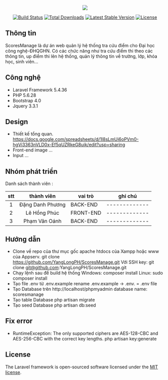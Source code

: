 <p align="center"><img src="https://laravel.com/assets/img/components/logo-laravel.svg"></p>

<p align="center">
<a href="https://travis-ci.org/laravel/framework"><img src="https://travis-ci.org/laravel/framework.svg" alt="Build Status"></a>
<a href="https://packagist.org/packages/laravel/framework"><img src="https://poser.pugx.org/laravel/framework/d/total.svg" alt="Total Downloads"></a>
<a href="https://packagist.org/packages/laravel/framework"><img src="https://poser.pugx.org/laravel/framework/v/stable.svg" alt="Latest Stable Version"></a>
<a href="https://packagist.org/packages/laravel/framework"><img src="https://poser.pugx.org/laravel/framework/license.svg" alt="License"></a>
</p>

## Thông tin
ScoresManage là dự án web quản lý hệ thống tra cứu điểm cho Đại học công nghệ-ĐHQGHN.
Có các chức năng như tra cứu điểm thi theo các thông tin, up điểm thi lên hệ thống, quản lý thông tin về trường, lớp, khóa học, sinh viên...

## Công nghệ
- Laravel Framework 5.4.36
- PHP 5.6.28
- Bootstrap 4.0
- Jquery 3.3.1

## Design
- Thiết kế tổng quan.
    https://docs.google.com/spreadsheets/d/1l8sLmUi6oPVm0-hgVi3363nVLD0x-Ef5qUZRkeG8uik/edit?usp=sharing
- Front-end image
    ...
- Input
    ...
## Nhóm phát triển

Danh sách thành viên :

| stt   |    thành viên     | vai trò   | ghi chú       |
|:-----:|:----------------: |---------  |-------------  |
| 1     | Đặng Danh Phương  | BACK-END  |-------------  |
| 2     | Lê Hồng Phúc      | FRONT-END |-------------  |
| 3     | Phạm Văn Oánh     | BACK-END  |-------------  |

## Hướng dẫn
- Clone về repo của thư mục gốc apache htdocs của Xampp hoặc www của Appserv.
    git clone https://github.com/YangLongPH/ScoresManage.git
    Với SSH key:
    git clone git@github.com:YangLongPH/ScoresManage.git
- Chạy lệnh sau để build hệ thống
    Windows:
        composer install
    Linux:
        sudo composer install
- Tạo file .env từ .env.example
    rename .env.example -> .env. = .env file
- Tạo Database trên http://localhost/phpmyadmin
    database name: scoresmanage
- Tạo table Database
    php artisan migrate
- Tạo seed Database
    php artisan db:seed
## Fix error
- RuntimeException: The only supported ciphers are AES-128-CBC and AES-256-CBC with the correct key lengths.
    php artisan key:generate
## License

The Laravel framework is open-sourced software licensed under the [MIT license](http://opensource.org/licenses/MIT).
